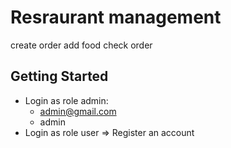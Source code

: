 # Resraurant management 
create order 
add food 
check order 




## Getting Started

+ Login as role admin: 
  + admin@gmail.com
  + admin
+ Login as role user => Register an account
